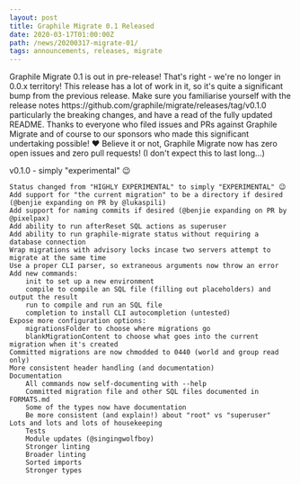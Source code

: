 ```yaml
---
layout: post
title: Graphile Migrate 0.1 Released
date: 2020-03-17T01:00:00Z
path: /news/20200317-migrate-01/
tags: announcements, releases, migrate
---
```


<p class='intro'>
Graphile Migrate 0.1 is out in pre-release! That's right - we're no longer in
0.0.x territory! This release has a lot of work in it, so it's quite a
significant bump from the previous release. Make sure you familiarise yourself
with the release notes https://github.com/graphile/migrate/releases/tag/v0.1.0
particularly the breaking changes, and have a read of the fully updated README.
Thanks to everyone who filed issues and PRs against Graphile Migrate and of
course to our sponsors who made this significant undertaking possible! ❤️
Believe it or not, Graphile Migrate now has zero open issues and zero pull
requests! (I don't expect this to last long...)
</p>

v0.1.0 - simply "experimental" 😉

    Status changed from "HIGHLY EXPERIMENTAL" to simply "EXPERIMENTAL" 😉
    Add support for "the current migration" to be a directory if desired (@benjie expanding on PR by @lukaspili)
    Add support for naming commits if desired (@benjie expanding on PR by @pixelpax)
    Add ability to run afterReset SQL actions as superuser
    Add ability to run graphile-migrate status without requiring a database connection
    Wrap migrations with advisory locks incase two servers attempt to migrate at the same time
    Use a proper CLI parser, so extraneous arguments now throw an error
    Add new commands:
        init to set up a new environment
        compile to compile an SQL file (filling out placeholders) and output the result
        run to compile and run an SQL file
        completion to install CLI autocompletion (untested)
    Expose more configuration options:
        migrationsFolder to choose where migrations go
        blankMigrationContent to choose what goes into the current migration when it's created
    Committed migrations are now chmodded to 0440 (world and group read only)
    More consistent header handling (and documentation)
    Documentation
        All commands now self-documenting with --help
        Committed migration file and other SQL files documented in FORMATS.md
        Some of the types now have documentation
        Be more consistent (and explain!) about "root" vs "superuser"
    Lots and lots and lots of housekeeping
        Tests
        Module updates (@singingwolfboy)
        Stronger linting
        Broader linting
        Sorted imports
        Stronger types
